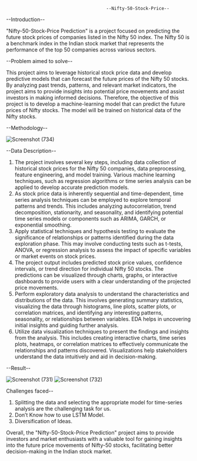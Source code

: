                                           --Nifty-50-Stock-Price--
                                          

--Introduction--

"Nifty-50-Stock-Price Prediction" is a project focused on predicting the future stock prices of companies listed in the Nifty 50 index. The Nifty 50 is a benchmark index in the Indian stock market that represents the performance of the top 50 companies across various sectors.

--Problem aimed to solve--

This project aims to leverage historical stock price data and develop predictive models that can forecast the future prices of the Nifty 50 stocks. By analyzing past trends, patterns, and relevant market indicators, the project aims to provide insights into potential price movements and assist investors in making informed decisions. Therefore, the objective of this project is to develop a machine-learning model that can predict the future prices of Nifty stocks. The model will be trained on historical data of the Nifty stocks.

--Methodology--

![Screenshot (734)](https://github.com/patel-ankit1999/Nifty-50-Stock-Price/assets/125917403/9727e95b-c253-4a5a-8be0-782a55cf19db)


--Data Description--

1. The project involves several key steps, including data collection of historical stock prices for the Nifty 50 companies, data preprocessing, feature engineering, and model training. Various machine learning techniques, such as regression algorithms or time series analysis can be applied to develop accurate prediction models.
2. As stock price data is inherently sequential and time-dependent, time series analysis techniques can be employed to explore temporal patterns and trends. This includes analyzing autocorrelation, trend decomposition, stationarity, and seasonality, and identifying potential time series models or components such as ARIMA, GARCH, or exponential smoothing.
3. Apply statistical techniques and hypothesis testing to evaluate the significance of relationships or patterns identified during the data exploration phase. This may involve conducting tests such as t-tests, ANOVA, or regression analysis to assess the impact of specific variables or market events on stock prices.
4. The project output includes predicted stock price values, confidence intervals, or trend direction for individual Nifty 50 stocks. The predictions can be visualized through charts, graphs, or interactive dashboards to provide users with a clear understanding of the projected price movements.
5. Perform exploratory data analysis to understand the characteristics and distributions of the data. This involves generating summary statistics, visualizing the data through histograms, line plots, scatter plots, or correlation matrices, and identifying any interesting patterns, seasonality, or relationships between variables. EDA helps in uncovering initial insights and guiding further analysis.
6. Utilize data visualization techniques to present the findings and insights from the analysis. This includes creating interactive charts, time series plots, heatmaps, or correlation matrices to effectively communicate the relationships and patterns discovered. Visualizations help stakeholders understand the data intuitively and aid in decision-making.

--Result--

![Screenshot (731)](https://github.com/patel-ankit1999/Nifty-50-Stock-Price/assets/125917403/eedc97d0-c502-4d81-8d5a-9cb8de2917aa)
![Screenshot (732)](https://github.com/patel-ankit1999/Nifty-50-Stock-Price/assets/125917403/5d93e40b-e866-4cca-9b7d-c569c96ae50f)

Challenges faced--
1. Splitting the data and selecting the appropriate model for time-series analysis are the challenging task for us.
2. Don’t Know how to use LSTM Model.
3. Diversification of Ideas.


Overall, the "Nifty-50-Stock-Price Prediction" project aims to provide investors and market enthusiasts with a valuable tool for gaining insights into the future price movements of Nifty-50 stocks, facilitating better decision-making in the Indian stock market.
